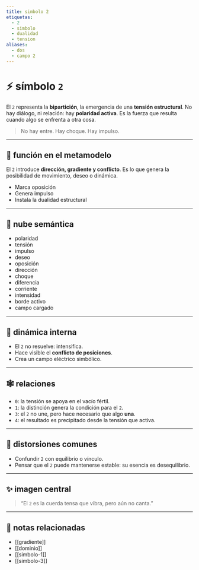 ```yaml
---
title: simbolo 2
etiquetas:
  - 2
  - simbolo
  - dualidad
  - tension
aliases:
  - dos
  - campo 2
---
```


# ⚡ símbolo `2`

El `2` representa la **bipartición**, la emergencia de una **tensión estructural**. No hay diálogo, ni relación: hay **polaridad activa**. Es la fuerza que resulta cuando algo se enfrenta a otra cosa.

> No hay entre. Hay choque. Hay impulso.

---

## 🧭 función en el metamodelo
El `2` introduce **dirección, gradiente y conflicto**. Es lo que genera la posibilidad de movimiento, deseo o dinámica.

- Marca oposición
- Genera impulso
- Instala la dualidad estructural

---

## 🌊 nube semántica
- polaridad
- tensión
- impulso
- deseo
- oposición
- dirección
- choque
- diferencia
- corriente
- intensidad
- borde activo
- campo cargado

---

## 🔁 dinámica interna
- El `2` no resuelve: intensifica.
- Hace visible el **conflicto de posiciones**.
- Crea un campo eléctrico simbólico.

---

## 🕸 relaciones
- `0`: la tensión se apoya en el vacío fértil.
- `1`: la distinción genera la condición para el `2`.
- `3`: el `2` no une, pero hace necesario que algo **una**.
- `4`: el resultado es precipitado desde la tensión que activa.

---

## 🧪 distorsiones comunes
- Confundir `2` con equilibrio o vínculo.
- Pensar que el `2` puede mantenerse estable: su esencia es desequilibrio.

---

## ✨ imagen central
> “El `2` es la cuerda tensa que vibra, pero aún no canta.”

---

## 🧱 notas relacionadas
- [[gradiente]]
- [[dominio]]
- [[simbolo-1]]
- [[simbolo-3]]